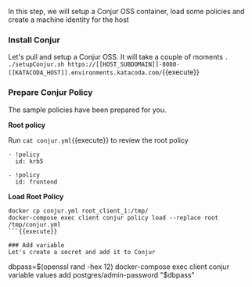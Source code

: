 In this step, we will setup a Conjur OSS container, load some policies and create a machine identity for the host

### Install Conjur
Let's pull and setup a Conjur OSS.   It will take a couple of moments
`. ./setupConjur.sh https://[[HOST_SUBDOMAIN]]-8080-[[KATACODA_HOST]].environments.katacoda.com/`{{execute}}

### Prepare Conjur Policy
The sample policies have been prepared for you. 

**Root policy**

Run `cat conjur.yml`{{execute}} to review the root policy
```
- !policy
  id: krb5

- !policy
  id: frontend
```



**Load Root Policy**

```
docker cp conjur.yml root_client_1:/tmp/
docker-compose exec client conjur policy load --replace root /tmp/conjur.yml
```{{execute}}

### Add variable
Let's create a secret and add it to Conjur

```
dbpass=$(openssl rand -hex 12)
docker-compose exec client conjur variable values add postgres/admin-password "$dbpass" 
```{{execute}}
